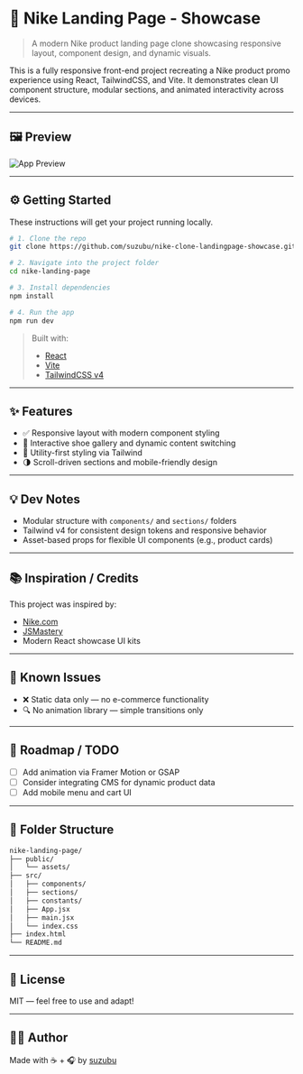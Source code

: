 # 👟 Nike Landing Page - Showcase

> A modern Nike product landing page clone showcasing responsive layout, component design, and dynamic visuals.

This is a fully responsive front-end project recreating a Nike product promo experience using React, TailwindCSS, and Vite. It demonstrates clean UI component structure, modular sections, and animated interactivity across devices.

---

## 🖼 Preview

![App Preview](media/nike-clone-demo.gif)


---

## ⚙️ Getting Started

These instructions will get your project running locally.

```bash
# 1. Clone the repo
git clone https://github.com/suzubu/nike-clone-landingpage-showcase.git

# 2. Navigate into the project folder
cd nike-landing-page

# 3. Install dependencies
npm install

# 4. Run the app
npm run dev
```

> Built with:  
> - [React](https://reactjs.org/)  
> - [Vite](https://vitejs.dev/)  
> - [TailwindCSS v4](https://tailwindcss.com/)

---

## ✨ Features

- ✅ Responsive layout with modern component styling
- 🔁 Interactive shoe gallery and dynamic content switching
- 💾 Utility-first styling via Tailwind
- 🌗 Scroll-driven sections and mobile-friendly design

---

## 💡 Dev Notes

- Modular structure with `components/` and `sections/` folders
- Tailwind v4 for consistent design tokens and responsive behavior
- Asset-based props for flexible UI components (e.g., product cards)

---

## 📚 Inspiration / Credits

This project was inspired by:

- [Nike.com](https://nike.com)
- [JSMastery](https://www.youtube.com/watch?v=tS7upsfuxmo)
- Modern React showcase UI kits

---

## 🧪 Known Issues

- ❌ Static data only — no e-commerce functionality
- 🔍 No animation library — simple transitions only

---

## 🔭 Roadmap / TODO

- [ ] Add animation via Framer Motion or GSAP
- [ ] Consider integrating CMS for dynamic product data
- [ ] Add mobile menu and cart UI

---

## 📂 Folder Structure

```bash
nike-landing-page/
├── public/
│   └── assets/
├── src/
│   ├── components/
│   ├── sections/
│   ├── constants/
│   ├── App.jsx
│   ├── main.jsx
│   └── index.css
├── index.html
└── README.md
```

---

## 📜 License

MIT — feel free to use and adapt!

---

## 🙋‍♀️ Author

Made with ☕ + 🎧 by [suzubu](https://github.com/suzubu)  
